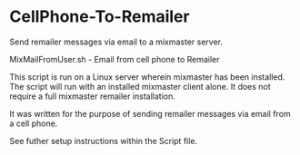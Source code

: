 # CellPhone-To-Remailer

Send remailer messages via email to a mixmaster server.

MixMailFromUser.sh - Email from cell phone to Remailer

This script is run on a Linux server wherein mixmaster has
been installed.  The script will run with an installed
mixmaster client alone.  It does not require a full mixmaster
remailer installation.

It was written for the purpose of sending remailer messages via
email from a cell phone.

See futher setup instructions within the Script file.
